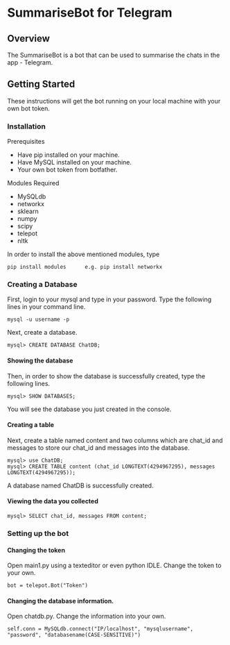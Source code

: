 # SummariseBot for Telegram

## Overview
The SummariseBot is a bot that can be used to summarise the chats in the app - Telegram.

## Getting Started
These instructions will get the bot running on your local machine with your own bot token.

### Installation
Prerequisites
* Have pip installed on your machine.
* Have MySQL installed on your machine.
* Your own bot token from botfather.

Modules Required
* MySQLdb
* networkx
* sklearn
* numpy
* scipy
* telepot
* nltk

In order to install the above mentioned modules, type
```
pip install modules      e.g. pip install networkx
```
### Creating a Database

First, login to your mysql and type in your password. Type the following lines in your command line.

```
mysql -u username -p
```
Next, create a database.

```
mysql> CREATE DATABASE ChatDB;
```
#### Showing the database

Then, in order to show the database is successfully created, type the following lines.

```
mysql> SHOW DATABASES;
```
You will see the database you just created in the console.

#### Creating a table

Next, create a table named content and two columns which are chat_id and messages to store our chat_id and messages into the database.

```
mysql> use ChatDB;
mysql> CREATE TABLE content (chat_id LONGTEXT(4294967295), messages LONGTEXT(4294967295));
```

A database named ChatDB is successfully created.

#### Viewing the data you collected

```
mysql> SELECT chat_id, messages FROM content;
```

### Setting up the bot

#### Changing the token

Open main1.py using a texteditor or even python IDLE. Change the token to your own.

```
bot = telepot.Bot("Token")
```

#### Changing the database information.

Open chatdb.py. Change the information into your own.

```
self.conn = MySQLdb.connect("IP/localhost", "mysqlusername", "password", "databasename(CASE-SENSITIVE)")




